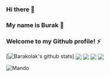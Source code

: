 ### Hi there 👋
### My name is Burak 🔭
### Welcome to my Github profile! ⚡

[![Barakolak's github stats](https://github-readme-stats.vercel.app/api?username=Barakolak)]
<img align="center" src="https://github-readme-stats.vercel.app/api/<CARD_TYPE>/?Barakolak=<Barakolak>&theme=<THEME_NAME>" />
<img align="center" src="https://img.shields.io/badge/<C>-<>-<BLUE>" >
<img align="center" src="https://img.shields.io/badge/<Python>-<>-<BLUE>" >
<img align="center" src="https://img.shields.io/badge/<JS>-<>-<BLUE>" >

![Mando](https://i.pinimg.com/originals/63/f5/11/63f5114e1e8ffc8e73201cb7af700862.gif)



<!--
**Barakolak/Barakolak** is a ✨ _special_ ✨ repository because its `README.md` (this file) appears on your GitHub profile.

Here are some ideas to get you started:
- 🔭 I’m currently working on ...
- 🌱 I’m currently learning ...
- 👯 I’m looking to collaborate on ...
- 🤔 I’m looking for help with ...
- 💬 Ask me about ...
- 📫 How to reach me: ...
- 😄 Pronouns: ...
- ⚡ Fun fact: ...
-->
